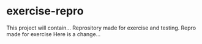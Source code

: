 # exercise-repro
This project will contain...
Reprository made for exercise and testing.
Repro made for exercise
Here is a change...

